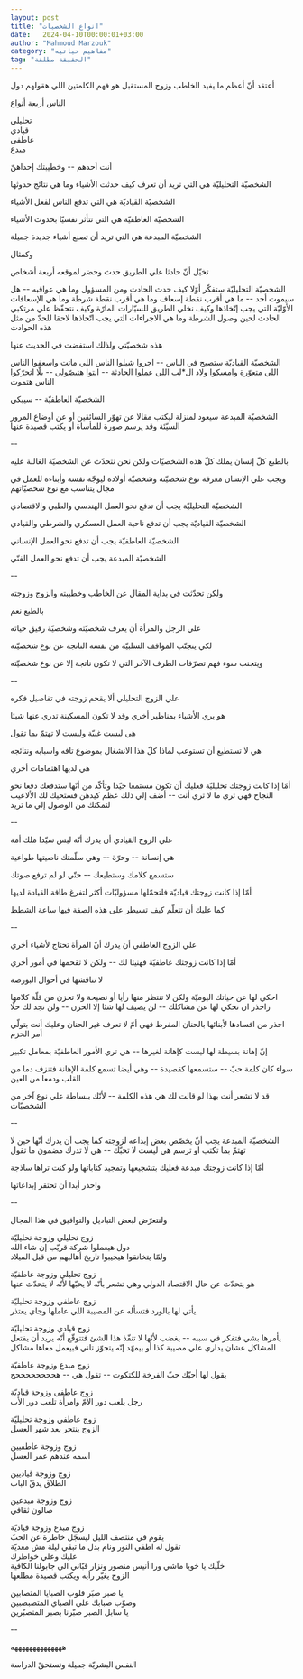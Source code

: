 ```yaml
---
layout: post
title: "انواع الشخصيات"
date:   2024-04-10T00:00:01+03:00
author: "Mahmoud Marzouk"
category: "مفاهيم حياتيه"
tag: "الحقيقة مطلقة"
---
```



أعتقد أنّ أعظم ما يفيد الخاطب وزوج المستقبل هو فهم
الكلمتين اللي هقولهم دول

الناس أربعة أنواع

تحليلي  
قيادي  
عاطفي  
مبدع

أنت أحدهم -- وخطيبتك إحداهنّ

الشخصيّة التحليليّة هي التي تريد أن تعرف كيف حدثت الأشياء
وما هي نتائج حدوثها

الشخصيّة القياديّة هي التي تدفع الناس لفعل الأشياء

الشخصيّة العاطفيّة هي التي تتأثر نفسيّا بحدوث
الأشياء

الشخصيّة المبدعة هي التي تريد أن تصنع أشياء جديدة
جميلة

وكمثال

تخيّل أنّ حادثا علي الطريق حدث وحضر لموقعه أربعة
أشخاص

الشخصيّة التحليليّة ستفكّر أوّلا كيف حدث الحادث ومن المسؤول
وما هي عواقبه -- هل سيموت أحد -- ما هي أقرب نقطة إسعاف وما هي أقرب نقطة
شرطة وما هي الإسعافات الأوّليّة التي يجب إتّخاذها وكيف نخلي الطريق للسيّارات
المارّة وكيف نتحفّظ علي مرتكبي الحادث لحين وصول الشرطة وما هي الاجراءات
التي يجب اتّخاذها لاحقا للحدّ من مثل هذه الحوادث

هذه شخصيّتي ولذلك استفضت في الحديث عنها

الشخصيّة القياديّة ستصيح في الناس -- اجروا شيلوا الناس
اللي ماتت واسعفوا الناس اللي متعوّرة وامسكوا ولاد ال\*لب اللي عملوا
الحادثة -- انتوا هتبصّولي -- يلّا اتحرّكوا الناس هتموت

الشخصيّة العاطفيّة -- سيبكي

الشخصيّة المبدعة سيعود لمنزلة ليكتب مقالا عن تهوّر
السائقين أو عن أوضاع المرور السيّئة وقد يرسم صورة للمأساة أو يكتب قصيدة
عنها

--

بالطبع كلّ إنسان يملك كلّ هذه الشخصيّات ولكن نحن نتحدّث عن
الشخصيّة الغالبة عليه

ويجب علي الإنسان معرفة نوع شخصيّته وشخصيّة أولاده ليوجّه
نفسه وأبناءه للعمل في مجال يتناسب مع نوع شخصيّاتهم

الشخصيّة التحليليّة يجب أن تدفع نحو العمل الهندسي والطبي
والاقتصادي

الشخصيّة القياديّة يجب أن تدفع ناحية العمل العسكري والشرطي
والقيادي

الشخصيّة العاطفيّة يجب أن تدفع نحو العمل الإنساني

الشخصيّة المبدعة يجب أن تدفع نحو العمل الفنّي

--

ولكن تحدّثت في بداية المقال عن الخاطب وخطيبته والزوج
وزوجته

بالطبع نعم

علي الرجل والمرأة أن يعرف شخصيّته وشخصيّة رفيق
حياته

لكي يتجنّب المواقف السلبيّة من نفسه الناتجة عن نوع
شخصيّته

ويتجنب سوء فهم تصرّفات الطرف الآخر التي لا تكون ناتجة إلا
عن نوع شخصيّته

--

علي الزوج التحليلي ألا يقحم زوجته في تفاصيل فكره

هو يري الأشياء بمناظير أخري وقد لا تكون المسكينة تدري
عنها شيئا

هي ليست غبيّة وليست لا تهتمّ بما تقول

هي لا تستطيع أن تستوعب لماذا كلّ هذا الانشغال بموضوع تافه
واسبابه ونتائجه

هي لديها اهتمامات أخري

أمّا إذا كانت زوجتك تحليليّة فعليك أن تكون مستمعا جيّدا
وتأكّد من أنّها ستدفعك دفعا نحو النجاح فهي تري ما لا تري أنت -- أضف إلي
ذلك عظم كيدهن فستحيك لك الألاعيب لتمكنك من الوصول إلي ما تريد

--

علي الزوج القيادي أن يدرك أنّه ليس سيّدا ملك أمة

هي إنسانة -- وحرّة -- وهي سلّمتك ناصيتها طواعية

ستسمع كلامك وستطيعك -- حتّي لو لم ترفع صوتك

أمّا إذا كانت زوجتك قياديّة فلتحمّلها مسؤوليّات أكثر لتفرغ
طاقة القيادة لديها

كما عليك أن تتعلّم كيف تسيطر علي هذه الصفة فيها ساعة
الشطط

--

علي الزوج العاطفي أن يدرك أنّ المرأة تحتاج لأشياء
أخري

أمّا إذا كانت زوجتك عاطفيّة فهنيئا لك -- ولكن لا تقحمها في
أمور أخري

لا تناقشها في أحوال البورصة

احكي لها عن حياتك اليوميّة ولكن لا تنتظر منها رأيا أو
نصيحة ولا تحزن من قلّة كلامها زاحذر ان تحكي لها عن مشاكلك -- لن يضيف لها
شئا إلا الحزن -- ولن تجد لك حلّا

احذر من افسادها لأبنائها بالحنان المفرط فهي أمّ لا تعرف
غير الحنان وعليك أنت بتولّي أمر الحزم

إنّ إهانة بسيطة لها ليست كإهانة لغيرها -- هي تري الأمور
العاطفيّة بمعامل تكبير

سواء كان كلمة حبّ -- ستسمعها كقصيدة -- وهي أيضا تسمع كلمة
الإهانة فتنزف دما من القلب ودمعا من العين

قد لا تشعر أنت بهذا لو قالت لك هي هذه الكلمة -- لأنّك
ببساطة علي نوع آخر من الشخصيّات

--

الشخصيّة المبدعة يجب أنّ يخصّص بعض إبداعه لزوجته كما يجب أن
يدرك أنّها حين لا تهتمّ بما تكتب او ترسم هي ليست لا تحبّك -- هي لا تدرك
مضمون ما تقول

أمّا إذا كانت زوجتك مبدعة فعليك بتشجيعها وتمجيد كتاباتها
ولو كنت تراها ساذجة

واحذر أبدا أن تحتقر إبداعاتها

--

ولنتعرّض لبعض التباديل والتوافيق في هذا المجال

زوج تحليلي وزوجة تحليليّة  
دول هيعملوا شركة قريّب إن شاء الله  
ولمّا يتخانقوا هيجيبوا تاريخ أهاليهم من قبل الميلاد

زوج تحليلي وزوجة عاطفيّة  
هو يتحدّث عن حال الاقتصاد الدولي وهي تشعر بأنّه لا يحبّها لأنّه لا يتحدّث
عنها

زوج عاطفي وزوجة تحليليّة  
يأتي لها بالورد فتسأله عن المصيبة اللي عاملها وجاي يعتذر

زوج قيادي وزوجة تحليليّة  
يأمرها بشي فتفكر في سببه -- يغضب لأنّها لا تنفّذ هذا الشئ فتتوقّع أنّه يريد
أن يفتعل المشاكل عشان يداري علي مصيبة كذا أو بيمهّد إنّه يتجوّز تاني فبيعمل
معاها مشاكل

زوج مبدع وزوجة عاطفيّة  
يقول لها أحبّك حبّ الفرخة للكتكوت -- تقول هي -- هححححححححح

زوج عاطفي وزوجة قياديّة  
رجل يلعب دور الأمّ وامرأة تلعب دور الأب

زوج عاطفي وزوجة تحليليّة  
الزوج ينتحر بعد شهر العسل

زوج وزوجة عاطفيين  
اسمه عندهم عمر العسل

زوج وزوجة قياديين  
الطلاق يدقّ الباب

زوج وزوجة مبدعين  
صالون ثقافي

زوج مبدع وزوجة قياديّة  
يقوم في منتصف الليل ليسجّل خاطرة عن الحبّ  
تقول له اطفي النور ونام بدل ما تبقي ليلة مش معديّة  
عليك وعلي خواطرك  
خلّيك يا خويا ماشي ورا أنيس منصور ونزار قبّاني الي جابولنا الكافية  
الزوج يغيّر رأيه ويكتب قصيدة مطلعها

يا صبر صبّر قلوب الصبايا المتصابين  
وصوّب صبابك علي الصباي المتصبصبين  
يا سابل الصبر صبّرنا بصبر المتصبّرين

--

ههههههههههههههه

النفس البشريّة جميلة وتستحقّ الدراسة
